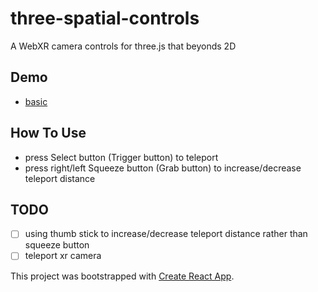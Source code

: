 # three-spatial-controls
A WebXR camera controls for three.js that beyonds 2D


## Demo
- [basic](https://smarthug.github.io/three-spatial-controls/)


## How To Use
- press Select button (Trigger button) to teleport
- press right/left Squeeze button (Grab button) to increase/decrease teleport distance


## TODO
- [ ] using thumb stick to increase/decrease teleport distance rather than squeeze button
- [ ]  teleport xr camera

This project was bootstrapped with [Create React App](https://github.com/facebook/create-react-app).

